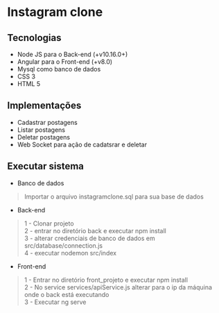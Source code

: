 # Instagram clone

## Tecnologias
- Node JS para o Back-end (+v10.16.0+)
- Angular para o Front-end (+v8.0)
- Mysql como banco de dados
- CSS 3
- HTML 5

## Implementações
- Cadastrar postagens
- Listar postagens
- Deletar postagens
- Web Socket para ação de  cadatsrar e deletar

## Executar sistema
- Banco de dados
> Importar o arquivo instagramclone.sql para sua base de dados

- Back-end
> 1 - Clonar projeto<br/>
> 2 - entrar no diretório back e executar npm install<br/>
> 3 - alterar credenciais de banco de dados em src/database/connection.js<br/>
> 4 - executar nodemon src/index<br/>

- Front-end
> 1 - Entrar no diretório front_projeto e executar npm install<br/>
> 2 - No service services/apiService.js alterar para o ip da máquina onde o back está executando<br/>
> 3 - Executar ng serve<br/>







